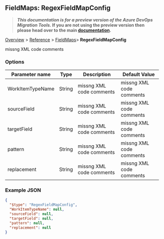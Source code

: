 ## FieldMaps: RegexFieldMapConfig

>**_This documentation is for a preview version of the Azure DevOps Migration Tools._ If you are not using the preview version then please head over to the main [documentation](https://nkdagility.github.io/azure-devops-migration-tools).**

[Overview](.././index.md) > [Reference](../index.md) > [FieldMaps](./index.md)> **RegexFieldMapConfig**

missng XML code comments

### Options

| Parameter name         | Type    | Description                              | Default Value                            |
|------------------------|---------|------------------------------------------|------------------------------------------|
| WorkItemTypeName | String | missng XML code comments | missng XML code comments |
| sourceField | String | missng XML code comments | missng XML code comments |
| targetField | String | missng XML code comments | missng XML code comments |
| pattern | String | missng XML code comments | missng XML code comments |
| replacement | String | missng XML code comments | missng XML code comments |


### Example JSON

```JSON
{
  "$type": "RegexFieldMapConfig",
  "WorkItemTypeName": null,
  "sourceField": null,
  "targetField": null,
  "pattern": null,
  "replacement": null
}
```